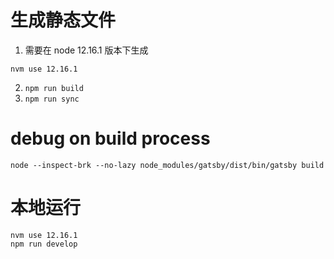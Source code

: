 # 生成静态文件

1. 需要在 node 12.16.1 版本下生成
```
nvm use 12.16.1
```
2. `npm run build`
3. `npm run sync`

# debug on build process

```
node --inspect-brk --no-lazy node_modules/gatsby/dist/bin/gatsby build
```

# 本地运行

```
nvm use 12.16.1
npm run develop
```
